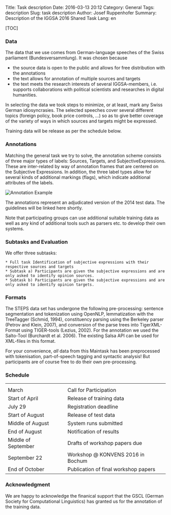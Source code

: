 Title: Task description
Date: 2016-03-13 20:12
Category: General
Tags: description
Slug: task description
Author: Josef Ruppenhofer
Summary: Description of the IGGSA 2016 Shared Task 
Lang: en

[TOC]

### Data
The data that we use comes from German-language speeches of the Swiss parliament (Bundesversammlung). It was chosen because

   * the source data is open to the public and allows for free distribution with the annotations
   * the text allows for annotation of multiple sources and targets
   * the text meets the research interests of several IGGSA-members, i.e. supports collaborations with political scientists and researches in digital humanities.

In selecting the data we took steps to minimize, or at least, mark any Swiss German idiosyncrasies. The selected speeches cover several different topics (foreign policy, book price controls, ...) so as to give better coverage of the variety of ways in which sources and targets might be expressed.

Training data will be release as per the schedule below.


### Annotations


Matching the general task we try to solve, the annotation scheme consists of three major types of labels:
Sources, Targets, and SubjectiveExpressions. These are inter-related by way of annotation frames that are centered on the Subjective Expressions. In addition, the three label types allow for several kinds of additional markings (flags), which indicate additional attributes of the labels.


![Annotation Example](http://iggsasharedtask2016.github.io/images/annoexample.png)

The annotations represent an adjudicated version of the 2014 test data. The guidelines will be linked here shortly.

Note that participating groups can use additional suitable training data as well as any kind of additional tools such as parsers etc. to develop their own systems.


### Subtasks and Evaluation

We offer three subtasks:

    * Full task Identification of subjective expressions with their respective sources and targets
    * Subtask a) Participants are given the subjective expressions and are only asked to identify opinion sources.
    * Subtask b) Participants are given the subjective expressions and are only asked to identify opinion targets.

### Formats

The STEPS data set has undergone the following pre-processing: sentence segmentation and tokenization using OpenNLP, lemmatization with the TreeTagger (Schmid, 1994), constituency parsing using the Berkeley parser (Petrov and Klein, 2007), and conversion of the parse trees into TigerXML-Format using TIGER-tools (Lezius, 2002). For the annotation we used the Salto-Tool (Burchardt et al. 2006). The existing Salsa API can be used for XML-files in this format.

For your convenience, *all* data from this Maintask has been preprocessed with tokenisation, part-of-speech tagging and syntactic analysis! But participants are of course free to do their own pre-processing.




### Schedule
<html>
<table cellpadding="5" cellspacing="5"  width="70%">
  <tr>
    <th></th>
    <th></th>
    <th></th>
  </tr>
  <tr>
    <td>March</td>
    <td></td>
    <td>Call for Participation</td>
  </tr>
  <tr>
    <td>Start of April</td>
    <td></td>
    <td>Release of training data</td>
  </tr>
  <tr>
    <td>July 29</td>
    <td></td>
    <td>Registration deadline</td>
  </tr>
<tr>
  <tr>
    <td>Start of August</td>
    <td></td>
    <td>Release of test data</td>
  </tr>
<tr>
    <td>Middle of August</td>
    <td></td>
    <td>System runs submitted</td>
  </tr>
<tr>
    <td>End of August</td>
    <td></td>
    <td>Notification of results</td>
  </tr>

<tr>
    <td>Middle of September</td>
    <td></td>
    <td>Drafts of workshop papers due</td>
  </tr>
<tr>
    <td>September 22</td>
    <td></td>
    <td>Workshop @ KONVENS 2016 in Bochum</td>
  </tr>

<tr>
    <td>End of October</td>
    <td></td>
    <td>Publication of final workshop papers</td>
  </tr>



</table>

### Acknowledgment

We are happy to acknowledge the finanical support that the GSCL (German Society for Computational Linguistics) has granted us 
for the annotation of the training data.